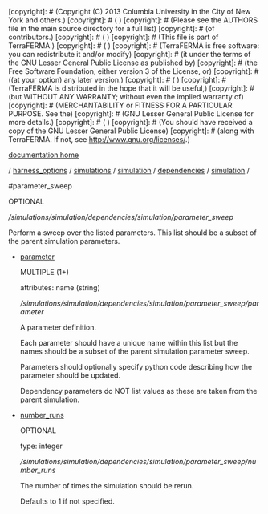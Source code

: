 [copyright]: # (Copyright (C) 2013 Columbia University in the City of New York and others.)
[copyright]: # ( )
[copyright]: # (Please see the AUTHORS file in the main source directory for a full list)
[copyright]: # (of contributors.)
[copyright]: # ( )
[copyright]: # (This file is part of TerraFERMA.)
[copyright]: # ( )
[copyright]: # (TerraFERMA is free software: you can redistribute it and/or modify)
[copyright]: # (it under the terms of the GNU Lesser General Public License as published by)
[copyright]: # (the Free Software Foundation, either version 3 of the License, or)
[copyright]: # ((at your option) any later version.)
[copyright]: # ( )
[copyright]: # (TerraFERMA is distributed in the hope that it will be useful,)
[copyright]: # (but WITHOUT ANY WARRANTY; without even the implied warranty of)
[copyright]: # (MERCHANTABILITY or FITNESS FOR A PARTICULAR PURPOSE. See the)
[copyright]: # (GNU Lesser General Public License for more details.)
[copyright]: # ( )
[copyright]: # (You should have received a copy of the GNU Lesser General Public License)
[copyright]: # (along with TerraFERMA. If not, see <http://www.gnu.org/licenses/>.)

[documentation home](Documentation)

/ [harness_options](../../../../../harness_options.md) / [simulations](../../../../simulations.md) / [simulation](../../../simulation.md) / [dependencies](../../dependencies.md) / [simulation](../simulation.md) /

#parameter_sweep

OPTIONAL 

*/simulations/simulation/dependencies/simulation/parameter_sweep*

Perform a sweep over the listed parameters.  This list should be a subset of the parent simulation parameters.

* [parameter](parameter_sweep/parameter.md "child")

    MULTIPLE (1+) 

    attributes: name (string) 

    */simulations/simulation/dependencies/simulation/parameter_sweep/parameter*

    A parameter definition.
    
    Each parameter should have a unique name within this list but the 
    names should be a subset of the parent simulation parameter sweep.
    
    Parameters should optionally specify
    python code describing how the parameter should be updated.
    
    Dependency parameters do NOT list values as these are taken from the parent simulation.

* [number_runs](parameter_sweep/number_runs.md "child")

    OPTIONAL 

    type: integer

    */simulations/simulation/dependencies/simulation/parameter_sweep/number_runs*

    The number of times the simulation should be rerun.
    
    Defaults to 1 if not specified.

[autogenerated]: # (This file was automatically generated from the schema file:/home/cwilson/repos/github/TerraFERMA/TerraFERMA/buckettools/schemas/simulations.rng.)

